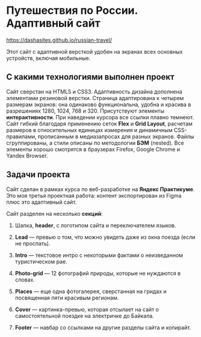 # Путешествия по России. Адаптивный сайт

https://dashasites.github.io/russian-travel/

Этот сайт с адаптивной версткой удобен на экранах всех основных устройств, включая мобильные.


## С какими технологиями выполнен проект

Сайт сверстан на HTML5 и CSS3. Адаптивность дизайна дополнена элементами резиновой верстки. Страница адаптирована к четырем размерам экранов: она одинаково функциональна, удобна и красива в разрешениях 1280, 1024, 768 и 320. Присутствуют элементы **интерактивности**. При наведении курсора все ссылки плавно темнеют. Сайт гибкий благодаря применению сеток **Flex** и **Grid Layout**, расчетам размеров в относительных единицах измерения и динамичным CSS-правилами, прописанным в медиазапросах для разных экранов. Файлы сгруппированы, а стили описаны по методологии **БЭМ** (nested). Все элементы хорошо смотрятся в браузерах Firefox, Google Chrome и Yandex Browser.


## Задачи проекта

Сайт сделан в рамках курса по веб-разработке на **Яндекс Практикуме**. Это моя третья проектная работа: контент экспортирован из Figma плюс это адаптивный сайт.


Сайт разделен на несколько **секций**:

1. Шапка, **header**, с логотипом сайта и переключателем языков.

2. **Lead** — превью о том, что можно увидеть даже из окна поезда (если не проспать).

3. **Intro** — текстовое интро с некоторыми фактами о неизведанном туристическом рае.

4. **Photo-grid** — 12 фотографий природы, которые не нуждаются в словах.

5. **Places** — еще одна фотогалерея, сверстанная на гридах и посвященная пяти красивым регионам.

6. **Cover** — картинка-превью, которая отсылает на сайт о самостоятельной поездке на электричке до Байкала.

7. **Footer** — навбар со ссылками на другие разделы сайта и копирайт.